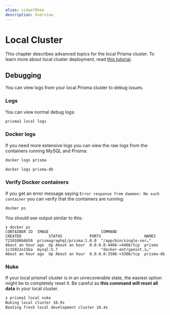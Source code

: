 ```yaml
---
alias: si4aef8hee
description: Overview
---
```


# Local Cluster

This chapter describes advanced topics for the local Prisma cluster. To learn more about local cluster deployment, read [this tutorial](!alias-meemaesh3k).

## Debugging

You can view logs from your local Prisma cluster to debug issues.

### Logs

You can view normal debug logs:

```sh
prisma1 local logs
```

### Docker logs

If you need more extensive logs you can view the raw logs from the containers running MySQL and Prisma:

```sh
docker logs prisma

docker logs prisma-db
```

### Verify Docker containers

If you get an error message saying `Error response from daemon: No such container` you can verify that the containers are running:

```sh
docker ps
```

You should see output similar to this:

```
❯ docker ps
CONTAINER ID  IMAGE                       COMMAND                 CREATED            STATUS            PORTS                   NAMES
7210106b6650  prismagraphql/prisma:1.0.0  "/app/bin/single-ser…"  About an hour ago  Up About an hour  0.0.0.0:4466->4466/tcp  prisma
1c15922e15ba  mysql:5.7                   "docker-entrypoint.s…"  About an hour ago  Up About an hour  0.0.0.0:3306->3306/tcp  prisma-db
```

### Nuke

If your local prisma1 cluster is in an unrecoverable state, the easiest option might be to completely reset it. Be careful as **this command will reset all data** in your local cluster.

```sh
❯ prisma1 local nuke
Nuking local cluster 10.9s
Booting fresh local development cluster 18.4s
```
